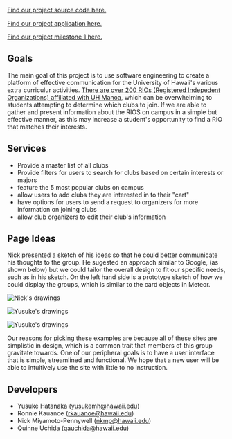 
[Find our project source code here.](https://github.com/myuh-club-source.github.io)

[Find our project application here.](http://myuhclub.meteorapp.com)

[Find our project milestone 1 here.](https://github.com/myuh-club/myuh-club-source/projects/1)

## Goals 
The main goal of this project is to use software engineering to create a platform of effective communication for the University of Hawaii's various extra curriculur activities. [There are over 200 RIOs (Registered Indepedent Organizations) affiliated with UH Manoa](http://www.manoa.hawaii.edu/studentlife/studentorg/rio.php), which can be overwhelming to students attempting to determine which clubs to join. If we are able to gather and present information about the RIOS on campus in a simple but effective manner, as this may increase a student's opportunity to find a RIO that matches their interests.

## Services 
- Provide a master list of all clubs
- Provide filters for users to search for clubs based on certain interests or majors
- feature the 5 most popular clubs on campus 
- allow users to add clubs they are interested in to their "cart"
- have options for users to send a request to organizers for more information on joining clubs
- allow club organizers to edit their club's information

## Page Ideas
Nick presented a sketch of his ideas so that he could better communicate his thoughts to the group. He sugested an approach similar to Google, (as shown below) but we could tailor the overall design to fit our specific needs, such as in his sketch. On the left hand side is a prototype sketch of how we could display the groups, which is similar to the card objects in Meteor. 

![Nick's drawings](https://myuh-club.github.io/images/nic.jpg)

![Yusuke's drawings](https://myuh-club.github.io/images/sketch1.jpg)

![Yusuke's drawings](https://myuh-club.github.io/images/sketch2.jpg)

Our reasons for picking these examples are because all of these sites are simplistic in design, which is a common trait that members of this group gravitate towards. One of our peripheral goals is to have a user interface that is simple, streamlined and functional. We hope that a new user will be able to intuitively use the site with little to no instruction.
 

## Developers
- Yusuke Hatanaka (yusukemh@hawaii.edu)
- Ronnie Kauanoe (rkauanoe@hawaii.edu)
- Nick Miyamoto-Pennywell (nkmp@hawaii.edu)
- Quinne Uchida (qauchida@hawaii.edu)

